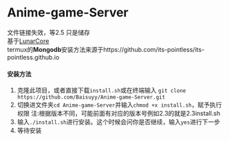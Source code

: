 # Anime-game-Server
文件链接失效，等2.5 
只是储存  
基于[LunarCore](https://github.com/Melledy/LunarCore)  
termux的**Mongodb**安装方法来源于https://github.com/its-pointless/its-pointless.github.io  
#### 安装方法
1. 克隆此项目，或者直接下载`install.sh`或在终端输入 `git clone https://github.com/Baisuyy/Anime-game-Server.git`  
2. 切换进文件夹`cd Anime-game-Server`并输入`chmod +x install.sh`，赋予执行权限 注:根据版本不同，可能前面有对应的版本号例如2.3的就是2.3install.sh  
3. 输入`./install.sh`进行安装。这个时候会问你是否继续，输入`yes`进行下一步  
4. 等待安装
